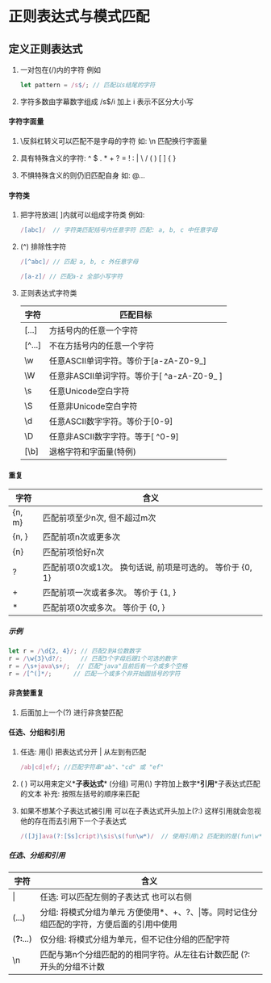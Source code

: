 # 正则表达式与模式匹配

## 定义正则表达式

1. 一对包在(/)内的字符  例如

   ``` javascript
   let pattern = /s$/; // 匹配以s结尾的字符
   ```

2. 字符多数由字幕数字组成    /s$/i 加上 i 表示不区分大小写

   

#### 字符字面量

 1. \反斜杠转义可以匹配不是字母的字符 如: \n 匹配换行字面量

 2. 具有特殊含义的字符: ^ $ . * + ? = ! : | \ / ( ) [ ] { }

 3. 不惧特殊含义的则仍旧匹配自身 如: @...

    

#### 字符类

1. 把字符放进[ ]内就可以组成字符类 例如: 

   ```javascript
   /[abc]/  // 字符类匹配括号内任意字符 匹配: a, b, c 中任意字母
   ```

2. (^) 排除性字符

   ```javascript
   /[^abc]/ // 匹配 a, b, c 外任意字母
   ```

   ```javascript
   /[a-z]/ // 匹配a-z 全部小写字符
   ```

3. 正则表达式字符类

   | **字符** | **匹配目标**                                |
   | -------- | ------------------------------------------- |
   | [...]    | 方括号内的任意一个字符                      |
   | [^...]   | 不在方括号内的任意一个字符                  |
   | \w       | 任意ASCII单词字符。等价于[a-zA-Z0-9_]       |
   | \W       | 任意非ASCII单词字符。等价于[  ^a-zA-Z0-9_ ] |
   | \s       | 任意Unicode空白字符                         |
   | \S       | 任意非Unicode空白字符                       |
   | \d       | 任意ASCII数字字符。等价于[0-9]              |
   | \D       | 任意非ASCII数字字符。等于[ ^0-9]            |
   | [\b]     | 退格字符和字面量(特例)                      |



#### 重复

| **字符** | **含义**                                                  |
| -------- | --------------------------------------------------------- |
| {n, m}   | 匹配前项至少n次, 但不超过m次                              |
| {n, }    | 匹配前项n次或更多次                                       |
| {n}      | 匹配前项恰好n次                                           |
| ?        | 匹配前项0次或1次。 换句话说, 前项是可选的。 等价于 {0, 1} |
| +        | 匹配前项一次或者多次。 等价于 {1, }                       |
| *        | 匹配前项0次或多次。 等价于 {0, }                          |

##### 示例

```javascript
let r = /\d{2, 4}/; // 匹配2到4位数数字
r = /\w{3}\d?/;     // 匹配3个字母后跟1个可选的数字
r = /\s+java\s+/;  // 匹配"java"且前后有一个或多个空格
r = /[^(]*/;      // 匹配一个或多个非开始圆括号的字符
```



#### 非贪婪重复

1. 后面加上一个(?) 进行非贪婪匹配

   

#### 任选、分组和引用

1. 任选: 用(|) 把表达式分开  |  从左到有匹配

   ```javascript
   /ab|cd|ef/; //匹配字符串"ab"、"cd" 或 "ef"
   ```

   

2. ( ) 可以用来定义*__子表达式__* (分组)             可用(\\) 字符加上数字*__引用__*子表达式匹配的文本 补充: 按照左括号的顺序来匹配

3. 如果不想某个子表达式被引用 可以在子表达式开头加上(?:) 这样引用就会忽视他的存在而去引用下一个子表达式

   ```javascript
   /([Jj]ava(?:[Ss]cript)\sis\s(fun\w*)/  // 使用引用\2 匹配到的是(fun\w*)
   ```

   

##### 任选、分组和引用

| 字符        | 含义                                                         |
| ----------- | ------------------------------------------------------------ |
| \\|         | 任选: 可以匹配左侧的子表达式 也可以右侧                      |
| (...)       | 分组: 将模式分组为单元 方便使用*、+、?、\|等。同时记住分组匹配的字符，方便后面的引用中使用 |
| (**?:**...) | 仅分组: 将模式分组为单元，但不记住分组的匹配字符             |
| \n          | 匹配与第n个分组匹配的的相同字符。从左往右计数匹配 (?: 开头的分组不计数 |

